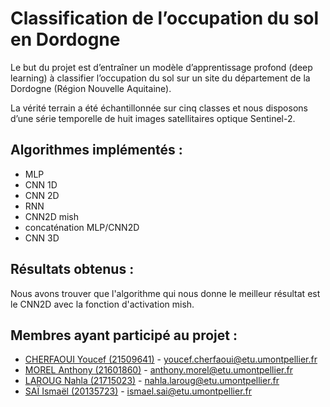 # Classification de l’occupation du sol en Dordogne

Le but du projet est d’entraîner un modèle d’apprentissage profond (deep learning) à classifier l’occupation du sol sur un site du département de la Dordogne (Région Nouvelle Aquitaine).

La vérité terrain a été échantillonnée sur cinq classes et nous disposons d’une série temporelle de huit images satellitaires optique Sentinel-2.

## Algorithmes implémentés :

- MLP
- CNN 1D
- CNN 2D
- RNN
- CNN2D mish
- concaténation MLP/CNN2D
- CNN 3D

## Résultats obtenus :

Nous avons trouver que l'algorithme qui nous donne le meilleur résultat est le CNN2D avec la fonction d'activation mish.

## Membres ayant participé au projet :

- [CHERFAOUI Youcef (21509641)](https://gitlab.com/Evlose) - <youcef.cherfaoui@etu.umontpellier.fr>
- [MOREL Anthony (21601860)](https://gitlab.com/zero.un) - <anthony.morel@etu.umontpellier.fr>
- [LAROUG Nahla (21715023)](https://gitlab.com/nlaroug) - <nahla.laroug@etu.umontpellier.fr>
- [SAÏ Ismaël (20135723)](https://github.com/SAIIsmael) - <ismael.sai@etu.umontpellier.fr>
